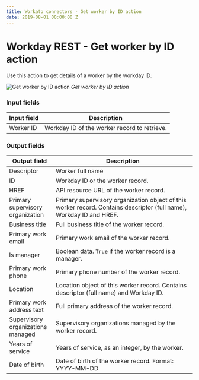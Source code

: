 ```yaml
---
title: Workato connectors - Get worker by ID action
date: 2019-08-01 00:00:00 Z
---
```


# Workday REST - Get worker by ID action

Use this action to get details of a worker by the workday ID.

![Get worker by ID action](~@img/workday-rest/get-worker-by-id.png)
*Get worker by ID action*

### Input fields
| Input field | Description                                  |
| ----------- | -------------------------------------------- |
| Worker ID   | Workday ID of the worker record to retrieve. |

### Output fields

<table class="unchanged rich-diff-level-one">
  <thead>
    <tr>
        <th width='25%'>Output field</th>
        <th>Description</th>
    </tr>
  </thead>
  <tbody>
    <tr>
      <td
      <td>Descriptor</td>
      <td>Worker full name</td>
    </tr>
    <tr>
      <td>ID</td>
      <td>Workday ID or the worker record.</td>
    </tr>
    <tr>
      <td>HREF</td>
      <td>API resource URL of the worker record.</td>
    </tr>
    <tr>
      <td>Primary supervisory organization</a></td>
      <td>Primary supervisory organization object of this worker record. Contains descriptor (full name), Workday ID and HREF.</td>
    </tr>
    <tr>
      <td>Business title</td>
      <td>Full business title of the worker record.</td>
    </tr>
    <tr>
      <td>Primary work email</td>
      <td>Primary work email of the worker record.</td>
    </tr>
    <tr>
      <td>Is manager</td>
      <td>Boolean data. <code>True</code> if the worker record is a manager.</td>
    </tr>
    <tr>
      <td>Primary work phone</td>
      <td>Primary phone number of the worker record.</td>
    </tr>
    <tr>
      <td>Location</td>
      <td>Location object of this worker record. Contains descriptor (full name) and Workday ID.</td>
    </tr>
    <tr>
      <td>Primary work address text</td>
      <td>Full primary address of the worker record.</td>
    </tr>
    <tr>
      <td>Supervisory organizations managed</td>
      <td>Supervisory organizations managed by the worker record.</td>
    </tr>
    <tr>
      <td>Years of service</td>
      <td>Years of service, as an integer, by the worker.</td>
    </tr>
    <tr>
      <td
      <td>Date of birth</td>
      <td>Date of birth of the worker record. Format: YYYY-MM-DD</td>
    </tr>
  </tbody>
</table>
